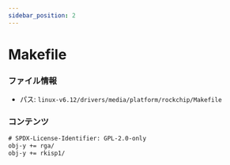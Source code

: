 ```yaml
---
sidebar_position: 2
---
```

# Makefile

### ファイル情報

- パス: `linux-v6.12/drivers/media/platform/rockchip/Makefile`

### コンテンツ

```txt
# SPDX-License-Identifier: GPL-2.0-only
obj-y += rga/
obj-y += rkisp1/

```

